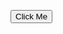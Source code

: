 <Typedjs />

<Blogs />

<ClientOnly>
  <ImageCarousel />
</ClientOnly>

<button class="btn btn-primary">Click Me</button>